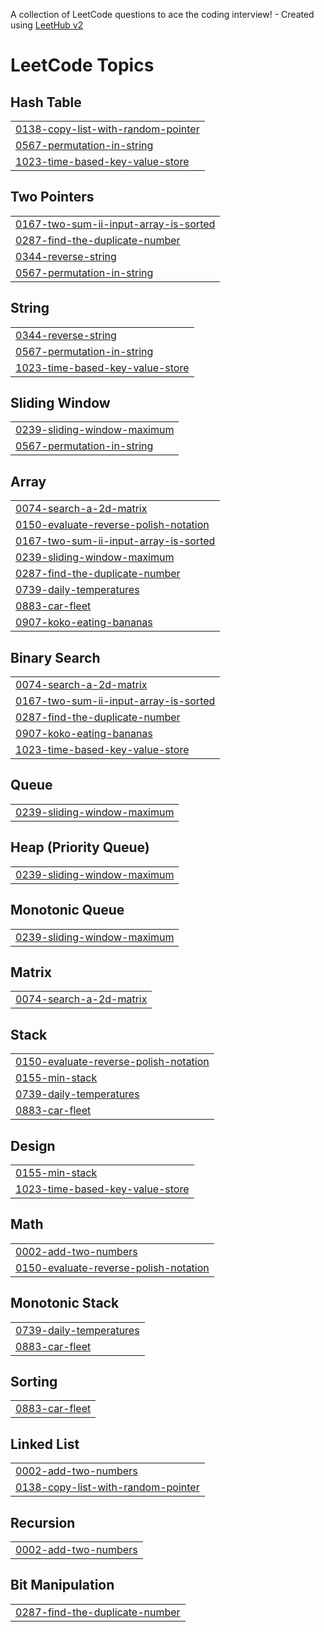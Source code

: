 A collection of LeetCode questions to ace the coding interview! - Created using [LeetHub v2](https://github.com/arunbhardwaj/LeetHub-2.0)
<!---LeetCode Topics Start-->
# LeetCode Topics
## Hash Table
|  |
| ------- |
| [0138-copy-list-with-random-pointer](https://github.com/MN-Noor/Leetcode/tree/master/0138-copy-list-with-random-pointer) |
| [0567-permutation-in-string](https://github.com/MN-Noor/Leetcode/tree/master/0567-permutation-in-string) |
| [1023-time-based-key-value-store](https://github.com/MN-Noor/Leetcode/tree/master/1023-time-based-key-value-store) |
## Two Pointers
|  |
| ------- |
| [0167-two-sum-ii-input-array-is-sorted](https://github.com/MN-Noor/Leetcode/tree/master/0167-two-sum-ii-input-array-is-sorted) |
| [0287-find-the-duplicate-number](https://github.com/MN-Noor/Leetcode/tree/master/0287-find-the-duplicate-number) |
| [0344-reverse-string](https://github.com/MN-Noor/Leetcode/tree/master/0344-reverse-string) |
| [0567-permutation-in-string](https://github.com/MN-Noor/Leetcode/tree/master/0567-permutation-in-string) |
## String
|  |
| ------- |
| [0344-reverse-string](https://github.com/MN-Noor/Leetcode/tree/master/0344-reverse-string) |
| [0567-permutation-in-string](https://github.com/MN-Noor/Leetcode/tree/master/0567-permutation-in-string) |
| [1023-time-based-key-value-store](https://github.com/MN-Noor/Leetcode/tree/master/1023-time-based-key-value-store) |
## Sliding Window
|  |
| ------- |
| [0239-sliding-window-maximum](https://github.com/MN-Noor/Leetcode/tree/master/0239-sliding-window-maximum) |
| [0567-permutation-in-string](https://github.com/MN-Noor/Leetcode/tree/master/0567-permutation-in-string) |
## Array
|  |
| ------- |
| [0074-search-a-2d-matrix](https://github.com/MN-Noor/Leetcode/tree/master/0074-search-a-2d-matrix) |
| [0150-evaluate-reverse-polish-notation](https://github.com/MN-Noor/Leetcode/tree/master/0150-evaluate-reverse-polish-notation) |
| [0167-two-sum-ii-input-array-is-sorted](https://github.com/MN-Noor/Leetcode/tree/master/0167-two-sum-ii-input-array-is-sorted) |
| [0239-sliding-window-maximum](https://github.com/MN-Noor/Leetcode/tree/master/0239-sliding-window-maximum) |
| [0287-find-the-duplicate-number](https://github.com/MN-Noor/Leetcode/tree/master/0287-find-the-duplicate-number) |
| [0739-daily-temperatures](https://github.com/MN-Noor/Leetcode/tree/master/0739-daily-temperatures) |
| [0883-car-fleet](https://github.com/MN-Noor/Leetcode/tree/master/0883-car-fleet) |
| [0907-koko-eating-bananas](https://github.com/MN-Noor/Leetcode/tree/master/0907-koko-eating-bananas) |
## Binary Search
|  |
| ------- |
| [0074-search-a-2d-matrix](https://github.com/MN-Noor/Leetcode/tree/master/0074-search-a-2d-matrix) |
| [0167-two-sum-ii-input-array-is-sorted](https://github.com/MN-Noor/Leetcode/tree/master/0167-two-sum-ii-input-array-is-sorted) |
| [0287-find-the-duplicate-number](https://github.com/MN-Noor/Leetcode/tree/master/0287-find-the-duplicate-number) |
| [0907-koko-eating-bananas](https://github.com/MN-Noor/Leetcode/tree/master/0907-koko-eating-bananas) |
| [1023-time-based-key-value-store](https://github.com/MN-Noor/Leetcode/tree/master/1023-time-based-key-value-store) |
## Queue
|  |
| ------- |
| [0239-sliding-window-maximum](https://github.com/MN-Noor/Leetcode/tree/master/0239-sliding-window-maximum) |
## Heap (Priority Queue)
|  |
| ------- |
| [0239-sliding-window-maximum](https://github.com/MN-Noor/Leetcode/tree/master/0239-sliding-window-maximum) |
## Monotonic Queue
|  |
| ------- |
| [0239-sliding-window-maximum](https://github.com/MN-Noor/Leetcode/tree/master/0239-sliding-window-maximum) |
## Matrix
|  |
| ------- |
| [0074-search-a-2d-matrix](https://github.com/MN-Noor/Leetcode/tree/master/0074-search-a-2d-matrix) |
## Stack
|  |
| ------- |
| [0150-evaluate-reverse-polish-notation](https://github.com/MN-Noor/Leetcode/tree/master/0150-evaluate-reverse-polish-notation) |
| [0155-min-stack](https://github.com/MN-Noor/Leetcode/tree/master/0155-min-stack) |
| [0739-daily-temperatures](https://github.com/MN-Noor/Leetcode/tree/master/0739-daily-temperatures) |
| [0883-car-fleet](https://github.com/MN-Noor/Leetcode/tree/master/0883-car-fleet) |
## Design
|  |
| ------- |
| [0155-min-stack](https://github.com/MN-Noor/Leetcode/tree/master/0155-min-stack) |
| [1023-time-based-key-value-store](https://github.com/MN-Noor/Leetcode/tree/master/1023-time-based-key-value-store) |
## Math
|  |
| ------- |
| [0002-add-two-numbers](https://github.com/MN-Noor/Leetcode/tree/master/0002-add-two-numbers) |
| [0150-evaluate-reverse-polish-notation](https://github.com/MN-Noor/Leetcode/tree/master/0150-evaluate-reverse-polish-notation) |
## Monotonic Stack
|  |
| ------- |
| [0739-daily-temperatures](https://github.com/MN-Noor/Leetcode/tree/master/0739-daily-temperatures) |
| [0883-car-fleet](https://github.com/MN-Noor/Leetcode/tree/master/0883-car-fleet) |
## Sorting
|  |
| ------- |
| [0883-car-fleet](https://github.com/MN-Noor/Leetcode/tree/master/0883-car-fleet) |
## Linked List
|  |
| ------- |
| [0002-add-two-numbers](https://github.com/MN-Noor/Leetcode/tree/master/0002-add-two-numbers) |
| [0138-copy-list-with-random-pointer](https://github.com/MN-Noor/Leetcode/tree/master/0138-copy-list-with-random-pointer) |
## Recursion
|  |
| ------- |
| [0002-add-two-numbers](https://github.com/MN-Noor/Leetcode/tree/master/0002-add-two-numbers) |
## Bit Manipulation
|  |
| ------- |
| [0287-find-the-duplicate-number](https://github.com/MN-Noor/Leetcode/tree/master/0287-find-the-duplicate-number) |
<!---LeetCode Topics End-->